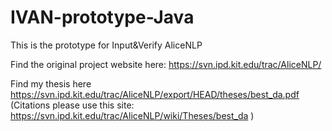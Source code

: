 IVAN-prototype-Java
===================

This is the prototype for Input&amp;Verify AliceNLP


Find the original project website here: https://svn.ipd.kit.edu/trac/AliceNLP/


Find my thesis here https://svn.ipd.kit.edu/trac/AliceNLP/export/HEAD/theses/best_da.pdf 
(Citations please use this site: https://svn.ipd.kit.edu/trac/AliceNLP/wiki/Theses/best_da )

